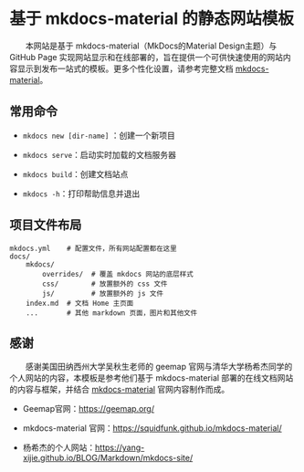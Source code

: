 # 基于 mkdocs-material 的静态网站模板



&emsp;&emsp;本网站是基于 mkdocs-material（MkDocs的Material Design主题）与 GitHub Page 实现网站显示和在线部署的，旨在提供一个可供快速使用的网站内容显示到发布一站式的模板。更多个性化设置，请参考完整文档 [mkdocs-material](https://squidfunk.github.io/mkdocs-material/)。



## 常用命令

* `mkdocs new [dir-name]` ：创建一个新项目

* `mkdocs serve`：启动实时加载的文档服务器

* `mkdocs build`：创建文档站点

* `mkdocs -h`：打印帮助信息并退出



## 项目文件布局


```
mkdocs.yml    # 配置文件，所有网站配置都在这里
docs/
	mkdocs/
		overrides/	# 覆盖 mkdocs 网站的底层样式
		css/		# 放置额外的 css 文件
		js/			# 放置额外的 js 文件
    index.md  # 文档 Home 主页面
    ...       # 其他 markdown 页面，图片和其他文件
```



## 感谢

&emsp;&emsp;感谢美国田纳西州大学吴秋生老师的 geemap 官网与清华大学杨希杰同学的个人网站的内容，本模板是参考他们基于 mkdocs-material 部署的在线文档网站的内容与框架，并结合 [mkdocs-material](https://squidfunk.github.io/mkdocs-material/) 官网内容制作而成。

- Geemap官网：https://geemap.org/

- mkdocs-material 官网：https://squidfunk.github.io/mkdocs-material/

- 杨希杰的个人网站：https://yang-xijie.github.io/BLOG/Markdown/mkdocs-site/



